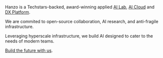 Hanzo is a Techstars-backed, award-winning applied [AI Lab](mailto:dev@hanzo.ai), [AI Cloud](https://cloud.hanzo.ai) and [DX Platform](https://github.com/hanzoai/platform). 

We are commited to open-source collaboration, AI research, and anti-fragile infrastructure. 

Leveraging hyperscale infrastructure, we build AI designed to cater to the needs of modern teams.

[Build the future with us](https://hanzo.ai).
